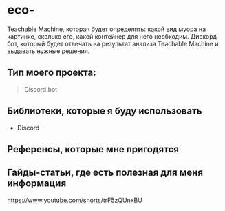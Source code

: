 # eco-
Teachable Machine, которая будет определять: какой вид муора на картинке, сколько его, какой контейнер для него необходим.
Дискорд бот, который будет отвечать на результат анализа Teachable Machine и выдавать нужные решения.


## Тип моего проекта:
> Discord bot 

## Библиотеки, которые я буду использовать
- Discord
## Референсы, которые мне пригодятся


## Гайды-статьи, где есть полезная для меня информация
https://www.youtube.com/shorts/trF5zQUnxBU
